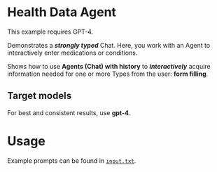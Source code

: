 ﻿# Health Data Agent
This example requires GPT-4.

Demonstrates a ***strongly typed*** Chat. Here, you work with an Agent to interactively enter medications or conditions. 

Shows how to use **Agents (Chat) with history** to ***interactively*** acquire information needed for one or more Types from the user: **form filling**. 

## Target models
For best and consistent results, use **gpt-4**. 

# Usage

Example prompts can be found in [`input.txt`](input.txt).




